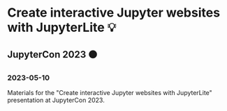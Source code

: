 # Create interactive Jupyter websites with JupyterLite 💡

## JupyterCon 2023 🟠

### 2023-05-10

Materials for the "Create interactive Jupyter websites with JupyterLite" presentation at JupyterCon 2023.

